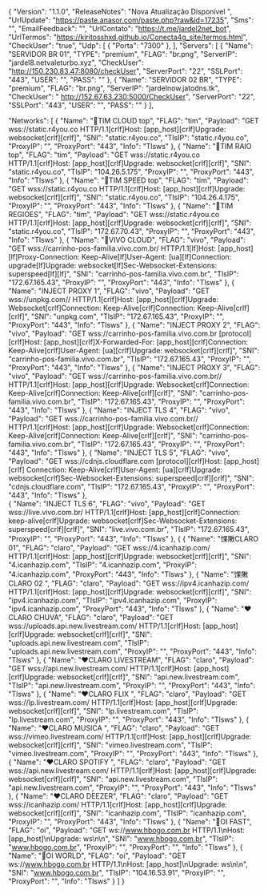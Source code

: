 {
  "Version": "1.1.0",
  "ReleaseNotes": "Nova Atualização Disponível ",
  "UrlUpdate": "https://paste.anasor.com/paste.php?raw&id=17235",
  "Sms": "",
  "EmailFeedback": "",
  "UrlContato": "https://t.me/jardel2net_bot",
  "UrlTermos": "https://kiritosshxd.github.io/Conecta4g_site/termos.html",
  "CheckUser": "true",
  "Udp": [
    {
      "Porta": "7300"
    },
  ],
  "Servers": [
    {
      "Name": "SERVIDOR BR 01",
      "TYPE": "premium",
      "FLAG": "br.png",
      "ServerIP": "jardel8.netvaleturbo.xyz",
      "CheckUser": "http://150.230.83.47:8080/checkUser",
      "ServerPort": "22",
      "SSLPort": "443",
      "USER": "",
      "PASS": ""
    },
    {
      "Name": "SERVIDOR 02 BR",
      "TYPE": "premium",
      "FLAG": "br.png",
      "ServerIP": "jardelnow.jatodns.tk",
      "CheckUser": "
   http://152.67.63.230:5000/CheckUser",
      "ServerPort": "22",
      "SSLPort": "443",
      "USER": "",
      "PASS": ""
    }
    ],

"Networks": [
   {
      "Name": "💙TIM CLOUD top",
      "FLAG": "tim",
      "Payload": "GET wss://static.r4you.co  HTTP/1.1[crlf]Host: [app_host][crlf]Upgrade: websocket[crlf][crlf]",
      "SNI": "static.r4you.co",
      "TlsIP": "static.r4you.co",
      "ProxyIP": "",
      "ProxyPort": "443",
      "Info": "Tlsws"
   },
    {
      "Name": "💙TIM RAIO top",
      "FLAG": "tim",
      "Payload": "GET wss://static.r4you.co  HTTP/1.1[crlf]Host: [app_host][crlf]Upgrade: websocket[crlf][crlf]",
      "SNI": "static.r4you.co",
      "TlsIP": "104.26.5.175",
      "ProxyIP": "",
      "ProxyPort": "443",
      "Info": "Tlsws"
   },
    {
      "Name": "💙TIM SPEED top",
      "FLAG": "tim",
      "Payload": "GET wss://static.r4you.co  HTTP/1.1[crlf]Host: [app_host][crlf]Upgrade: websocket[crlf][crlf]",
      "SNI": "static.r4you.co",
      "TlsIP": "104.26.4.175",
      "ProxyIP": "",
      "ProxyPort": "443",
      "Info": "Tlsws"
   },
    {
      "Name": "💙TIM REGIOES",
      "FLAG": "tim",
      "Payload": "GET wss://static.r4you.co  HTTP/1.1[crlf]Host: [app_host][crlf]Upgrade: websocket[crlf][crlf]",
      "SNI": "static.r4you.co",
      "TlsIP": "172.67.70.43",
      "ProxyIP": "",
      "ProxyPort": "443",
      "Info": "Tlsws"
   },
    {
      "Name": "💜VIVO CLOUD",
      "FLAG": "vivo",
      "Payload": "GET wss://carrinho-pos-familia.vivo.com.br/ HTTP/1.1[lf]Host: [app_host][lf]Proxy-Connection: Keep-Alive[lf]User-Agent: [ua][lf]Connection: upgrade[lf]Upgrade: websocket[lf]Sec-Websocket-Extensions: superspeed[lf][lf]",
      "SNI": "carrinho-pos-familia.vivo.com.br",
      "TlsIP": "172.67.165.43",
      "ProxyIP": "",
      "ProxyPort": "443",
      "Info": "Tlsws"
   },
   {
   "Name": "INJECT PROXY 1",
   "FLAG": "vivo",
      "Payload": "GET wss://unpkg.com// HTTP/1.1[crlf]Host: [app_host][crlf]Upgrade: Websocket[crlf]Connection: Keep-Alive[crlf]Connection: Keep-Alive[crlf][crlf]",
      "SNI": "unpkg.com",
      "TlsIP": "172.67.165.43",
      "ProxyIP": "",
      "ProxyPort": "443",
      "Info": "Tlsws"
    },
  {
   "Name": "INJECT PROXY 2",
   "FLAG": "vivo",
      "Payload": "GET wss://carrinho-pos-familia.vivo.com.br [protocol][crlf]Host: [app_host][crlf]X-Forwarded-For: [app_host][crlf]Connection: Keep-Alive[crlf]User-Agent: [ua][crlf]Upgrade: websocket[crlf][crlf]",
      "SNI": "carrinho-pos-familia.vivo.com.br",
      "TlsIP": "172.67.165.43",
      "ProxyIP": "",
      "ProxyPort": "443",
      "Info": "Tlsws"
    },
   {
     "Name": "INJECT PROXY 3",
      "FLAG": "vivo",
      "Payload": "GET wss://carrinho-pos-familia.vivo.com.br// HTTP/1.1[crlf]Host: [app_host][crlf]Upgrade: Websocket[crlf]Connection: Keep-Alive[crlf]Connection: Keep-Alive[crlf][crlf]",
      "SNI": "carrinho-pos-familia.vivo.com.br",
      "TlsIP": "172.67.165.43",
      "ProxyIP": "",
      "ProxyPort": "443",
      "Info": "Tlsws"
    },
{
   "Name": "INJECT TLS 4",
      "FLAG": "vivo",
      "Payload": "GET wss://carrinho-pos-familia.vivo.com.br// HTTP/1.1[crlf]Host: [app_host][crlf]Upgrade: Websocket[crlf]Connection: Keep-Alive[crlf]Connection: Keep-Alive[crlf][crlf]",
      "SNI": "carrinho-pos-familia.vivo.com.br",
      "TlsIP": "172.67.165.43",
      "ProxyIP": "",
      "ProxyPort": "443",
      "Info": "Tlsws"
  },
  {
   "Name": "INJECT TLS 5",
   "FLAG": "vivo",
   "Payload": "GET wss://cdnjs.cloudflare.com [protocol][crlf]Host: [app_host][crlf] Connection: Keep-Alive[crlf]User-Agent: [ua][crlf]Upgrade: websocket[crlf]Sec-Websocket-Extensions: superspeed[crlf][crlf]",
   "SNI": "cdnjs.cloudflare.com",
   "TlsIP": "172.67.165.43",
   "ProxyIP": "",
   "ProxyPort": "443",
   "Info": "Tlsws"
  },  
  {
   "Name": "INJECT TLS 6",
   "FLAG": "vivo",
   "Payload": "GET wss://live.vivo.com.br/ HTTP/1.1[crlf]Host: [app_host][crlf]Connection: keep-alive[crlf]Upgrade: websocket[crlf]Sec-Websocket-Extensions: superspeed[crlf][crlf]",
   "SNI": "live.vivo.com.br",
   "TlsIP": "172.67.165.43",
   "ProxyIP": "",
   "ProxyPort": "443",
   "Info": "Tlsws"
  },
   {
      {
      "Name": "馃敶CLARO 01",
      "FLAG": "claro",
      "Payload": "GET wss://4.icanhazip.com/ HTTP/1.1[crlf]Host: [app_host][crlf]Upgrade: websocket[crlf][crlf]",
      "SNI": "4.icanhazip.com",
      "TlsIP": "4.icanhazip.com",
      "ProxyIP": "4.icanhazip.com",
      "ProxyPort": "443",
      "Info": "Tlsws"
    },
    {
      "Name": "馃敶CLARO 02 ",
      "FLAG": "claro",
      "Payload": "GET wss://ipv4.icanhazip.com/ HTTP/1.1[crlf]Host: [app_host][crlf]Upgrade: websocket[crlf][crlf]",
      "SNI": "ipv4.icanhazip.com",
      "TlsIP": "ipv4.icanhazip.com",
      "ProxyIP": "ipv4.icanhazip.com",
      "ProxyPort": "443",
      "Info": "Tlsws"
     },
    {
      "Name": "❤️CLARO CHUVA",
      "FLAG": "claro",
      "Payload": "GET wss://uploads.api.new.livestream.com/ HTTP/1.1[crlf]Host: [app_host][crlf]Upgrade: websocket[crlf][crlf]",
      "SNI": "uploads.api.new.livestream.com",
      "TlsIP": "uploads.api.new.livestream.com",
      "ProxyIP": "",
      "ProxyPort": "443",
      "Info": "Tlsws"
   },
    {
      "Name": "❤️CLARO LIVESTREAM",
      "FLAG": "claro",
      "Payload": "GET wss://api.new.livestream.com/ HTTP/1.1[crlf]Host: [app_host][crlf]Upgrade: websocket[crlf][crlf]",
      "SNI": "api.new.livestream.com",
      "TlsIP": "api.new.livestream.com",
      "ProxyIP": "",
      "ProxyPort": "443",
      "Info": "Tlsws"
   },
    {
      "Name": "❤️CLARO FLIX ",
      "FLAG": "claro",
      "Payload": "GET wss://lp.livestream.com/ HTTP/1.1[crlf]Host: [app_host][crlf]Upgrade: websocket[crlf][crlf]",
      "SNI": "lp.livestream.com",
      "TlsIP": "lp.livestream.com",
      "ProxyIP": "",
      "ProxyPort": "443",
      "Info": "Tlsws"
   },
    {
      "Name": "❤️CLARO MUSICA ",
      "FLAG": "claro",
      "Payload": "GET wss://vimeo.livestream.com/ HTTP/1.1[crlf]Host: [app_host][crlf]Upgrade: websocket[crlf][crlf]",
      "SNI": "vimeo.livestream.com",
      "TlsIP": "vimeo.livestream.com",
      "ProxyIP": "",
      "ProxyPort": "443",
      "Info": "Tlsws"
   },
    {
      "Name": "❤️CLARO SPOTIFY ",
      "FLAG": "claro",
      "Payload": "GET wss://api.new.livestream.com/ HTTP/1.1[crlf]Host: [app_host][crlf]Upgrade: websocket[crlf][crlf]",
      "SNI": "api.new.livestream.com",
      "TlsIP": "api.new.livestream.com",
      "ProxyIP": "",
      "ProxyPort": "443",
      "Info": "Tlsws"
   },
    {
      "Name": "❤️CLARO DEEZER",
      "FLAG": "claro",
      "Payload": "GET wss://icanhazip.com/ HTTP/1.1[crlf]Host: [app_host][crlf]Upgrade: websocket[crlf][crlf]",
      "SNI": "icanhazip.com",
      "TlsIP": "icanhazip.com",
      "ProxyIP": "",
      "ProxyPort": "443",
      "Info": "Tlsws"
   },
    {
      "Name": "💛OI FAST",
      "FLAG": "oi",
      "Payload": "GET ws://www.hbogo.com.br HTTP/1.1\nHost: [app_host]\nUpgrade: ws\n\n",
      "SNI": "www.hbogo.com.br",
      "TlsIP": "www.hbogo.com.br",
      "ProxyIP": "",
      "ProxyPort": "",
      "Info": "Tlsws"
   },
    {
      "Name": "💛OI WORLD",
      "FLAG": "oi",
      "Payload": "GET ws://www.hbogo.com.br HTTP/1.1\nHost: [app_host]\nUpgrade: ws\n\n",
      "SNI": "www.hbogo.com.br",
      "TlsIP": "104.16.53.91",
      "ProxyIP": "",
      "ProxyPort": "",
      "Info": "Tlsws"
    }
  ]
}
